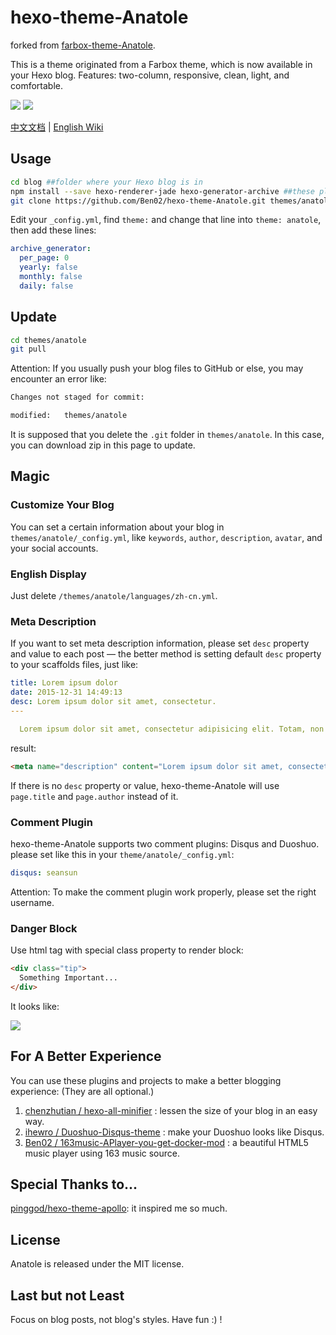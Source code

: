 # hexo-theme-Anatole

forked from [farbox-theme-Anatole](https://github.com/hi-caicai/farbox-theme-Anatole).

This is a theme originated from a Farbox theme, which is now available in your Hexo blog. Features: two-column, responsive, clean, light, and comfortable.

![](http://labcdn.qiniudn.com/anatole/QQ%E6%88%AA%E5%9B%BE20170113193419.png)
![](http://labcdn.qiniudn.com/anatole/QQ%E6%88%AA%E5%9B%BE20170114145625.png)

[中文文档](https://munen.cc/tech/Anatole.html) | [English Wiki](#usage)

## Usage

```bash
cd blog ##folder where your Hexo blog is in
npm install --save hexo-renderer-jade hexo-generator-archive ##these plugins are required
git clone https://github.com/Ben02/hexo-theme-Anatole.git themes/anatole ##or you can download zip in this page
```

Edit your `_config.yml`, find `theme:` and change that line into `theme: anatole`, then add these lines:

```yaml
archive_generator:
  per_page: 0
  yearly: false
  monthly: false
  daily: false
```

## Update

```bash
cd themes/anatole
git pull
 ```

Attention: If you usually push your blog files to GitHub or else, you may encounter an error like:

```bash
Changes not staged for commit:

modified:   themes/anatole
```

It is supposed that you delete the `.git` folder in `themes/anatole`. In this case, you can download zip in this page to update.

## Magic

### Customize Your Blog

You can set a certain information about your blog in `themes/anatole/_config.yml`, like `keywords`, `author`, `description`, `avatar`, and your social accounts.

### English Display

Just delete `/themes/anatole/languages/zh-cn.yml`.

### Meta Description

If you want to set meta description information, please set `desc` property and value to each post — the better method is setting default `desc` property to your scaffolds files, just like:

```yaml
title: Lorem ipsum dolor
date: 2015-12-31 14:49:13
desc: Lorem ipsum dolor sit amet, consectetur.
---

  Lorem ipsum dolor sit amet, consectetur adipisicing elit. Totam, non numquam saepe ex ut. Deleniti culpa inventore consectetur nam saepe!
```

result:

```html
<meta name="description" content="Lorem ipsum dolor sit amet, consectetur.">
```

If there is no `desc` property or value, hexo-theme-Anatole will use `page.title` and `page.author` instead of it.

### Comment Plugin

hexo-theme-Anatole supports two comment plugins: Disqus and Duoshuo. please set like this in your `theme/anatole/_config.yml`:

```yaml
disqus: seansun
```

Attention: To make the comment plugin work properly, please set the right username.

### Danger Block

Use html tag with special class property to render block:

```html
<div class="tip">
  Something Important...
</div>
```

It looks like:

![](http://labcdn.qiniudn.com/anatole/QQ%E6%88%AA%E5%9B%BE20170114141008.png)

## For A Better Experience

You can use these plugins and projects to make a better blogging experience: (They are all optional.)

1. [chenzhutian / hexo-all-minifier](https://github.com/chenzhutian/hexo-all-minifier) : lessen the size of your blog in an easy way.
2. [ihewro / Duoshuo-Disqus-theme](https://github.com/ihewro/Duoshuo-Disqus-theme) : make your Duoshuo looks like Disqus.
3. [Ben02 / 163music-APlayer-you-get-docker-mod](https://github.com/Ben02/163music-APlayer-you-get-docker-mod) : a beautiful HTML5 music player using 163 music source.

## Special Thanks to...

[pinggod/hexo-theme-apollo](https://github.com/pinggod/hexo-theme-apollo/): it inspired me so much.

## License

Anatole is released under the MIT license.

## Last but not Least

Focus on blog posts, not blog's styles. Have fun :) !
